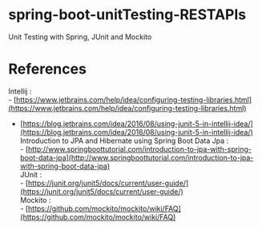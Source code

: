 # spring-boot-unitTesting-RESTAPIs
Unit Testing with Spring, JUnit and Mockito

# References
Intellij : <br/> - [https://www.jetbrains.com/help/idea/configuring-testing-libraries.html](https://www.jetbrains.com/help/idea/configuring-testing-libraries.html)<br/>
- [https://blog.jetbrains.com/idea/2016/08/using-junit-5-in-intellij-idea/](https://blog.jetbrains.com/idea/2016/08/using-junit-5-in-intellij-idea/)<br/>
Introduction to JPA and Hibernate using Spring Boot Data Jpa :<br/> - [http://www.springboottutorial.com/introduction-to-jpa-with-spring-boot-data-jpa](http://www.springboottutorial.com/introduction-to-jpa-with-spring-boot-data-jpa)<br/>
JUnit  :<br/>- [https://junit.org/junit5/docs/current/user-guide/](https://junit.org/junit5/docs/current/user-guide/) <br/>
Mockito :<br/>- [https://github.com/mockito/mockito/wiki/FAQ](https://github.com/mockito/mockito/wiki/FAQ) <br/>
